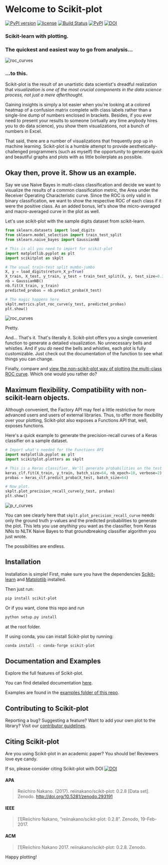 # Welcome to Scikit-plot

[![PyPI version](https://badge.fury.io/py/scikit-plot.svg)](https://badge.fury.io/py/scikit-plot)
[![license](https://img.shields.io/github/license/mashape/apistatus.svg)]()
[![Build Status](https://travis-ci.org/reiinakano/scikit-plot.svg?branch=master)](https://travis-ci.org/reiinakano/scikit-plot)
[![PyPI](https://img.shields.io/pypi/pyversions/scikit-plot.svg)]()
[![DOI](https://zenodo.org/badge/DOI/10.5281/zenodo.293191.svg)](https://doi.org/10.5281/zenodo.293191)

### Scikit-learn with plotting.

### The quickest and easiest way to go from analysis...

![roc_curves](examples/readme_collage.jpg)

### ...to this.

Scikit-plot is the result of an unartistic data scientist's dreadful realization that *visualization is one of the most crucial components in the data science process, not just a mere afterthought*.

Gaining insights is simply a lot easier when you're looking at a colored heatmap of a confusion matrix complete with class labels rather than a single-line dump of numbers enclosed in brackets. Besides, if you ever need to present your results to someone (virtually any time anybody hires you to do data science), you show them visualizations, not a bunch of numbers in Excel.

That said, there are a number of visualizations that frequently pop up in machine learning. Scikit-plot is a humble attempt to provide aesthetically-challenged programmers (such as myself) the opportunity to generate quick and beautiful graphs and plots with as little boilerplate as possible.

## Okay then, prove it. Show us an example.

Say we use Naive Bayes in multi-class classification and decide we want to visualize the results of a common classification metric, the Area under the Receiver Operating Characteristic curve. Since the ROC is only valid in binary classification, we want to show the respective ROC of each class if it were the positive class. As an added bonus, let's show the micro-averaged and macro-averaged curve in the plot as well.

Let's use scikit-plot with the sample digits dataset from scikit-learn.

```python
from sklearn.datasets import load_digits
from sklearn.model_selection import train_test_split
from sklearn.naive_bayes import GaussianNB

# This is all you need to import for scikit-plot
import matplotlib.pyplot as plt
import scikitplot as skplt

# The usual train-test split mumbo-jumbo
X, y = load_digits(return_X_y=True)
X_train, X_test, y_train, y_test = train_test_split(X, y, test_size=0.33)
nb = GaussianNB()
nb.fit(X_train, y_train)
predicted_probas = nb.predict_proba(X_test)

# The magic happens here
skplt.metrics.plot_roc_curve(y_test, predicted_probas)
plt.show()
```
![roc_curves](examples/roc_curves.png)

Pretty.

And... That's it. That's literally it. Scikit-plot offers you a single convenient function to generate a detailed visualization. No unnecessary bells and whistles. And if you *do* need the bells and whistles, each plot is fully customizable. Just check out the documentation of the function to see what things you can change.

Finally, compare and [view the non-scikit-plot way of plotting the multi-class ROC curve](http://scikit-learn.org/stable/auto_examples/model_selection/plot_roc.html). Which one would you rather do?

## Maximum flexibility. Compatibility with non-scikit-learn objects.

Although convenient, the Factory API may feel a little restrictive for more advanced users and users of external libraries. Thus, to offer more flexibility over your plotting, Scikit-plot also exposes a Functions API that, well, exposes functions.

Here's a quick example to generate the precision-recall curves of a Keras classifier on a sample dataset.

```python
# Import what's needed for the Functions API
import matplotlib.pyplot as plt
import scikitplot.plotters as skplt

# This is a Keras classifier. We'll generate probabilities on the test set.
keras_clf.fit(X_train, y_train, batch_size=64, nb_epoch=10, verbose=2)
probas = keras_clf.predict_proba(X_test, batch_size=64)

# Now plot.
skplt.plot_precision_recall_curve(y_test, probas)
plt.show()
```
![p_r_curves](examples/p_r_curves.png)

You can see clearly here that `skplt.plot_precision_recall_curve` needs only the ground truth y-values and the predicted probabilities to generate the plot. This lets you use *anything* you want as the classifier, from Keras NNs to NLTK Naive Bayes to that groundbreaking classifier algorithm you just wrote.

The possibilities are endless.

## Installation

Installation is simple! First, make sure you have the dependencies [Scikit-learn](http://scikit-learn.org) and [Matplotlib](http://matplotlib.org/) installed.

Then just run:
```bash
pip install scikit-plot
```

Or if you want, clone this repo and run
```bash
python setup.py install
```
at the root folder.

If using conda, you can install Scikit-plot by running:
```bash
conda install -c conda-forge scikit-plot
```

## Documentation and Examples

Explore the full features of Scikit-plot.

You can find detailed documentation [here](http://scikit-plot.readthedocs.io).

Examples are found in the [examples folder of this repo](examples/).

## Contributing to Scikit-plot

Reporting a bug? Suggesting a feature? Want to add your own plot to the library? Visit our [contributor guidelines](CONTRIBUTING.md).

## Citing Scikit-plot

Are you using Scikit-plot in an academic paper? You should be! Reviewers love eye candy.

If so, please consider citing Scikit-plot with DOI [![DOI](https://zenodo.org/badge/DOI/10.5281/zenodo.293191.svg)](https://doi.org/10.5281/zenodo.293191)

#### APA

> Reiichiro Nakano. (2017). reiinakano/scikit-plot: 0.2.8 [Data set]. Zenodo. http://doi.org/10.5281/zenodo.293191

#### IEEE

> [1]Reiichiro Nakano, “reiinakano/scikit-plot: 0.2.8”. Zenodo, 19-Feb-2017.

#### ACM

> [1]Reiichiro Nakano 2017. reiinakano/scikit-plot: 0.2.8. Zenodo.

Happy plotting!
